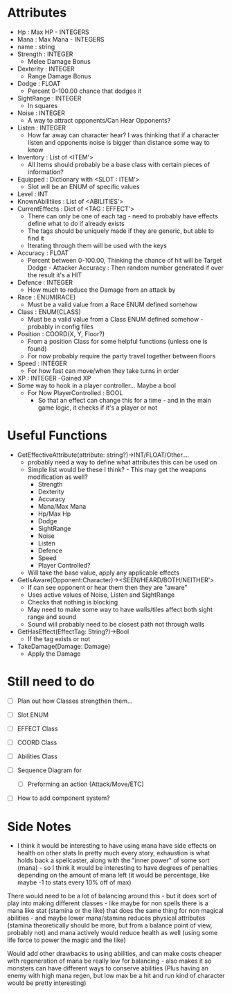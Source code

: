 # Attributes
- Hp : Max HP - INTEGERS
- Mana : Max Mana - INTEGERS
- name : string
- Strength : INTEGER 
    - Melee Damage Bonus
- Dexterity : INTEGER
    - Range Damage Bonus
- Dodge : FLOAT
    - Percent 0-100.00 chance that dodges it 
-  SightRange : INTEGER
    - In squares
- Noise : INTEGER
    - A way to attract opponents/Can Hear Opponents?
- Listen : INTEGER
    - How far away can character hear? I was thinking that if a character listen and opponents noise is bigger than distance some way to know
- Inventory : List of <ITEM'>
    - All Items should probably be a base class with certain pieces of information?
- Equipped : Dictionary with <SLOT : ITEM'>
    - Slot will be an ENUM of specific values 
- Level : INT
- KnownAbilitiies : List of <ABILITIES'>
- CurrentEffects : Dict of <TAG : EFFECT'>
    - There can only be one of each tag - need to probably have effects define what to do if already exists
    - The tags should be uniquely made if they are generic, but able to find it
    - Iterating through them will be used with the keys
- Accuracy : FLOAT
    - Percent between 0-100.00, Thinking the chance of hit will be Target Dodge - Attacker Accuracy : Then random number generated if over the result it's a HIT
- Defence : INTEGER
    - How much to reduce the Damage from an attack by
- Race : ENUM(RACE)
    - Must be a valid value from a Race ENUM defined somehow
- Class : ENUM(CLASS)
    - Must be a valid value from a Class ENUM defined somehow - probably in config files
- Position : COORD(X, Y, Floor?)
    - From a position Class for some helpful functions (unless one is found)
    - For now probably require the party travel together between floors
- Speed : INTEGER
    - For how fast can move/when they take turns in order
- XP : INTEGER
    -Gained XP
- Some way to hook in a player controller... Maybe a bool
    - For Now PlayerControlled : BOOL 
        - So that an effect can change this for a time - and in the main game logic, it checks if it's a player or not

# Useful Functions 
- GetEffectiveAttribute(attribute: string?)->INT/FLOAT/Other....
    - probably need a way to define what attributes this can be used on
    - Simple list would be these I think? - This may get the weapons modification as well?
        - Strength
        - Dexterity
        - Accuracy
        - Mana/Max Mana
        - Hp/Max Hp
        - Dodge
        - SightRange
        - Noise
        - Listen
        - Defence
        - Speed
        - Player Controlled?
    - Will take the base value, apply any applicable effects
- GetIsAware(Opponent:Character)-><SEEN/HEARD/BOTH/NEITHER'> 
    - If can see opponent or hear them then they are "aware"
    - Uses active values of Noise, Listen and SightRange
    - Checks that nothing is blocking
    - May need to make some way to have walls/tiles affect both sight range and sound
    - Sound will probably need to be closest path not through walls
- GetHasEffect(EffectTag: String?)->Bool
    - If the tag exists or not
- TakeDamage(Damage: Damage)
    - Apply the Damage

# Still need to do
- [ ] Plan out how Classes strengthen them...
- [ ] Slot ENUM
- [ ] EFFECT Class
- [ ] COORD Class
- [ ] Abilities Class
- [ ] Sequence Diagram for 
    - [ ] Preforming an action (Attack/Move/ETC)
- [ ] How to add component system?


# Side Notes
- I think it would be interesting to have using mana have side effects on health on other stats
In pretty much every story, exhaustion is what holds back a spellcaster, along with the "inner power" of some sort (mana) - so I think it would be interesting to have degrees of penalties depending on the amount of mana left (it would be percentage, like maybe -1 to stats every 10% off of max)

There would need to be a lot of balancing around this - but it does sort of play into making different classes - like maybe for non spells there is a mana like stat (stamina or the like) that does the same thing for non magical abilities - and maybe lower mana/stamina reduces physical attributes (stamina theoretically should be more, but from a balance point of view, probably not) and mana actively would reduce health as well (using some life force to power the magic and the like)

Would add other drawbacks to using abilities, and can make costs cheaper with regeneration of mana be really low for balancing - also makes it so monsters can have different ways to conserve abilities
(Plus having an enemy with high mana regen, but low max be a hit and run kind of character would be pretty interesting)